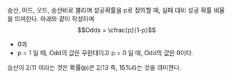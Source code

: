 승산, 아드, 오드, 승산비로 불리며 성공확률을 p로 정의할 때, 실패 대비 성공 확률 비율을 의미한다.
아래와 같이 작성하며 
$$Odds = \cfrac{p}{1-p}$$

* 0과 
* p = 1 일 때, Odd의 값은 무한대이고 p = 0 일 때, Odd의 값은 0이다. 

승산이 2/11 이라는 것은 확률(p)은 2/13 즉, 15%라는 것을 의미한다. 